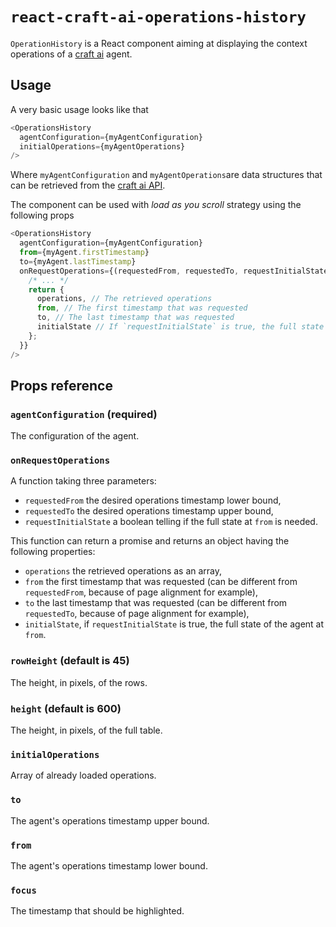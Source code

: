 # `react-craft-ai-operations-history`

`OperationHistory` is a React component aiming at displaying the context operations of a [craft ai](https://craft.ai) agent.

## Usage

A very basic usage looks like that

```js
<OperationsHistory
  agentConfiguration={myAgentConfiguration}
  initialOperations={myAgentOperations}
/>
```

Where `myAgentConfiguration` and `myAgentOperations`are data structures that can be retrieved from the [craft ai API](https://craft.ai/doc).

The component can be used with _load as you scroll_ strategy using the following props

```js
<OperationsHistory
  agentConfiguration={myAgentConfiguration}
  from={myAgent.firstTimestamp}
  to={myAgent.lastTimestamp}
  onRequestOperations={(requestedFrom, requestedTo, requestInitialState) => {
    /* ... */
    return {
      operations, // The retrieved operations
      from, // The first timestamp that was requested
      to, // The last timestamp that was requested
      initialState // If `requestInitialState` is true, the full state of the agent at `from`
    };
  }}
/>
```

## Props reference

### `agentConfiguration` (required)

The configuration of the agent.

### `onRequestOperations`

A function taking three parameters:

- `requestedFrom` the desired operations timestamp lower bound,
- `requestedTo` the desired operations timestamp upper bound,
- `requestInitialState` a boolean telling if the full state at `from` is needed.

This function can return a promise and returns an object having the following properties:

- `operations` the retrieved operations as an array,
- `from` the first timestamp that was requested (can be different from `requestedFrom`, because of page alignment for example),
- `to` the last timestamp that was requested (can be different from `requestedTo`, because of page alignment for example),
- `initialState`, if `requestInitialState` is true, the full state of the agent at `from`.

### `rowHeight` (default is 45)

The height, in pixels, of the rows.

### `height` (default is 600)

The height, in pixels, of the full table.

### `initialOperations`

Array of already loaded operations.

### `to`

The agent's operations timestamp upper bound.

### `from`

The agent's operations timestamp lower bound.

### `focus`

The timestamp that should be highlighted.
